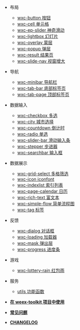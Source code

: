 - 布局
    - [wxc-button 按钮](cn/packages/wxc-button/)
    - [wxc-cell 单元格](cn/packages/wxc-cell/)
    - [wxc-ep-slider 神奇滑动](cn/packages/wxc-ep-slider/)
    - [wxc-lightbox 幻灯片](cn/packages/wxc-lightbox/)
    - [wxc-overlay 蒙层](cn/packages/wxc-overlay/)
    - [wxc-popup 弹层](cn/packages/wxc-popup/)
    - [wxc-result 结果页](cn/packages/wxc-result/)
    - [wxc-slide-nav 视窗增大](cn/packages/wxc-slide-nav/)

- 导航
    - [wxc-minibar 导航栏](cn/packages/wxc-minibar/)
    - [wxc-tab-bar 底部标签页](cn/packages/wxc-tab-bar/)
    - [wxc-tab-page 顶部标签页](cn/packages/wxc-tab-page/)
 
- 数据输入
    - [wxc-checkbox 多选](cn/packages/wxc-checkbox/)
    - [wxc-city 城市选择](cn/packages/wxc-city/)
    - [wxc-countdown 倒计时](cn/packages/wxc-countdown/)
    - [wxc-radio 单选](cn/packages/wxc-radio/)
    - [wxc-slider-bar 滑动输入条](cn/packages/wxc-slider-bar/)
    - [wxc-stepper 步进器](cn/packages/wxc-stepper/)
    - [wxc-searchbar 输入框](cn/packages/wxc-searchbar/)
    
- 数据展示
    - [wxc-grid-select 多格筛选](cn/packages/wxc-grid-select/)
    - [wxc-icon iconfont](cn/packages/wxc-icon/)
    - [wxc-indexlist 索引列表](cn/packages/wxc-indexlist/)
    - [wxc-page-calendar 日历](cn/packages/wxc-page-calendar/)
    - [wxc-rich-text 富文本](cn/packages/wxc-rich-text/)
    - [wxc-simple-flow 简单流程图](cn/packages/wxc-simple-flow/)
    - [wxc-tag 标签](cn/packages/wxc-tag/)
    
- 反馈
    - [wxc-dialog 对话框](cn/packages/wxc-dialog/)
    - [wxc-loading 加载器](cn/packages/wxc-loading/)
    - [wxc-mask 弹出层](cn/packages/wxc-mask/)
    - [wxc-progress 进度条](cn/packages/wxc-progress/)
    
- 游戏
   - [wxc-lottery-rain 红包雨](cn/packages/wxc-lottery-rain/) 
   
- 服务
   - [utils 功能函数](cn/packages/utils/) 
   
- [**在 weex-toolkit 项目中使用**](cn/with-weex-toolkit)
- [**常见问题**](cn/faq)
- [**CHANGELOG**](CHANGELOG)
